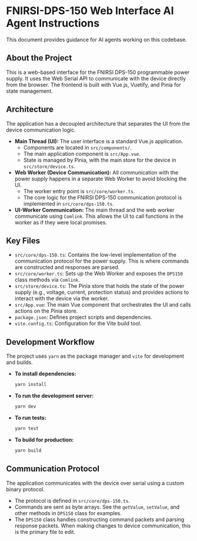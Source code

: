 # FNIRSI-DPS-150 Web Interface AI Agent Instructions

This document provides guidance for AI agents working on this codebase.

## About the Project

This is a web-based interface for the FNIRSI DPS-150 programmable power supply. It uses the Web Serial API to communicate with the device directly from the browser. The frontend is built with Vue.js, Vuetify, and Pinia for state management.

## Architecture

The application has a decoupled architecture that separates the UI from the device communication logic.

-   **Main Thread (UI):** The user interface is a standard Vue.js application.
    -   Components are located in `src/components/`.
    -   The main application component is `src/App.vue`.
    -   State is managed by Pinia, with the main store for the device in `src/store/device.ts`.
-   **Web Worker (Device Communication):** All communication with the power supply happens in a separate Web Worker to avoid blocking the UI.
    -   The worker entry point is `src/core/worker.ts`.
    -   The core logic for the FNIRSI DPS-150 communication protocol is implemented in `src/core/dps-150.ts`.
-   **UI-Worker Communication:** The main thread and the web worker communicate using `Comlink`. This allows the UI to call functions in the worker as if they were local promises.

## Key Files

-   `src/core/dps-150.ts`: Contains the low-level implementation of the communication protocol for the power supply. This is where commands are constructed and responses are parsed.
-   `src/core/worker.ts`: Sets up the Web Worker and exposes the `DPS150` class methods via `Comlink`.
-   `src/store/device.ts`: The Pinia store that holds the state of the power supply (e.g., voltage, current, protection status) and provides actions to interact with the device via the worker.
-   `src/App.vue`: The main Vue component that orchestrates the UI and calls actions on the Pinia store.
-   `package.json`: Defines project scripts and dependencies.
-   `vite.config.ts`: Configuration for the Vite build tool.

## Development Workflow

The project uses `yarn` as the package manager and `vite` for development and builds.

-   **To install dependencies:**
    ```bash
    yarn install
    ```
-   **To run the development server:**
    ```bash
    yarn dev
    ```
-   **To run tests:**
    ```bash
    yarn test
    ```
-   **To build for production:**
    ```bash
    yarn build
    ```

## Communication Protocol

The application communicates with the device over serial using a custom binary protocol.

-   The protocol is defined in `src/core/dps-150.ts`.
-   Commands are sent as byte arrays. See the `getValue`, `setValue`, and other methods in `DPS150` class for examples.
-   The `DPS150` class handles constructing command packets and parsing response packets. When making changes to device communication, this is the primary file to edit.

